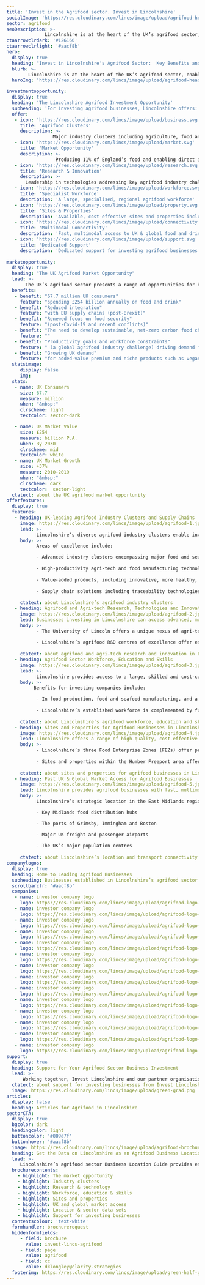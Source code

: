 ```yaml
---
title: 'Invest in the Agrifood sector. Invest in Lincolnshire'
socialImage: 'https://res.cloudinary.com/lincs/image/upload/agrifood-header.png'
sector: agrifood
seoDescription: >-
              Lincolnshire is at the heart of the UK’s agrifood sector, enabling investing companies to join industry-leading clusters right across the food value chain, and to access the expertise and technologies required to transform business performance, productivity and sustainability.
ctaarrowclrdark: '#126160'             
ctaarrowclrlight: '#aacf8b' 
hero:
  display: true
  heading: "Invest in Lincolnshire's Agrifood Sector:  Key Benefits and Opportunities"
  blurb: >-
        Lincolnshire is at the heart of the UK’s agrifood sector, enabling investing companies to join industry-leading clusters right across the food value chain, and to access the expertise and technologies required to transform business performance, productivity and sustainability.
  heroImg: 'https://res.cloudinary.com/lincs/image/upload/agrifood-header.png'

investmentopportunity:
  display: true
  heading: 'The Lincolnshire Agrifood Investment Opportunity'
  subheading: 'For investing agrifood businesses, Lincolnshire offers:'
  offer:
   - icon: 'https://res.cloudinary.com/lincs/image/upload/business.svg'
     title: 'Agrifood Clusters'
     description: >-
                 Major industry clusters including agriculture, food and seafood manufacturing, advanced agricultural and food technologies, and food logistics
   - icon: 'https://res.cloudinary.com/lincs/image/upload/market.svg'
     title: 'Market Opportunity'
     description: >-
                  Producing 11% of England’s food and enabling direct access to the UK’s growing and transforming agrifood market      
   - icon: 'https://res.cloudinary.com/lincs/image/upload/research.svg'
     title: 'Research & Innovation'
     description: >-
       Leadership in technologies addressing key agrifood industry challenges: improving productivity, sustainability and supply chain resilience
   - icon: 'https://res.cloudinary.com/lincs/image/upload/workforce.svg'
     title: 'Specialist Workforce'
     description: 'A large, specialised, regional agrifood workforce'       
   - icon: 'https://res.cloudinary.com/lincs/image/upload/property.svg'
     title: 'Sites & Properties'
     description: 'Available, cost-effective sites and properties including Food Enterprise Zones'
   - icon: 'https://res.cloudinary.com/lincs/image/upload/connectivity.svg'
     title: 'Multimodal Connectivity'
     description: 'Fast, multimodal access to UK & global food and drink markets'
   - icon: 'https://res.cloudinary.com/lincs/image/upload/support.svg'
     title: 'Dedicated Support'
     description: 'Dedicated support for investing agrifood businesses'    
             
marketopportunity:
  display: true
  heading: "The UK Agrifood Market Opportunity"
  lead: >- 
       The UK’s agrifood sector presents a range of opportunities for business investment, growth and reshoring. 
  benefits:
   - benefit: "67.7 million UK consumers"
     feature: "spending £254 billion annually on food and drink"
   - benefit: "Reduced integration"
     feature: "with EU supply chains (post-Brexit)"
   - benefit: "Renewed focus on food security"
     feature: "(post-Covid-19 and recent conflicts)"
   - benefit: "The need to develop sustainable, net-zero carbon food chains"
     feature: ""
   - benefit: "Productivity goals and workforce constraints"
     feature: " (a global agrifood industry challenge) driving demand for new technologies"
   - benefit: "Growing UK demand"
     feature: "for added-value premium and niche products such as vegan, organic, more nutritious and ‘free-from’ foods" 
  statsimage:
     display: false
     img: 
  stats: 
   - name: UK Consumers
     size: 67.7
     measure: million
     when: "&nbsp;"
     clrscheme: light
     textcolor: sector-dark

   - name: UK Market Value
     size: £254
     measure: billion P.A.
     when: By 2030
     clrscheme: mid
     textcolor: white
   - name: UK Market Growth
     size: +37%
     measure: 2010-2019
     when: "&nbsp;"
     clrscheme: dark
     textcolor:  sector-light     
  ctatext: about the UK agrifood market opportunity
offerfeatures:
  display: true
  features:
   - heading: UK-leading Agrifood Industry Clusters and Supply Chains
     image: https://res.cloudinary.com/lincs/image/upload/agrifood-1.jpg
     lead: >-
           Lincolnshire’s diverse agrifood industry clusters enable investing businesses to access a deep pool of expertise and a wide range of experienced potential supply chain partners.
     body: >-
           Areas of excellence include:

           - Advanced industry clusters encompassing major food and seafood producers and manufacturers, leading-edge technology companies, niche product innovators and specialist service providers
 
           - High-productivity agri-tech and food manufacturing technologies, including digitalisation, robotics and automation
           
           - Value-added products, including innovative, more healthy, nutritious and environmentally aware foods
           
           - Supply chain solutions including traceability technologies and more sustainable packaging and logistics
 
     ctatext: about Lincolnshire’s agrifood industry clusters                  
   - heading: Agrifood and Agri-tech Research, Technologies and Innovation
     image: https://res.cloudinary.com/lincs/image/upload/agrifood-2.jpg
     lead: Businesses investing in Lincolnshire can access advanced, multi-disciplinary R&D and innovation across the entire food chain - to improve business productivity, sustainability and resilience, and enable new product development.
     body: >-
           - The University of Lincoln offers a unique nexus of agri-tech, advanced engineering and digital tech competencies, with dedicated research centres applying Industry 4.0 themes and technologies including artificial intelligence (AI), big data analytics, robotics / agri-robotics, sensors, automation and digitalisation to key industry challenges.
 
           - Lincolnshire’s agrifood R&D centres of excellence offer established strengths in core food sector specialisations including safety, microbiology and food processing.
 
     ctatext: about agrifood and agri-tech research and innovation in Lincolnshire 
   - heading: Agrifood Sector Workforce, Education and Skills
     image: https://res.cloudinary.com/lincs/image/upload/agrifood-3.jpg
     lead: >-
           Lincolnshire provides access to a large, skilled and cost-competitive agrifood workforce, enabling easier recruitment, faster project delivery and improved productivity for investing businesses.
     body: >-
          Benefits for investing companies include:

           - In food production, food and seafood manufacturing, and a range of other agrifood and related classifications, Lincolnshire provides investing businesses with access to labour forces that are outstanding in the UK in terms of size, concentration and specialisation.
 
           - Lincolnshire’s established workforce is complemented by further and higher educational institutions focused on meeting the specialised skills and qualifications requirements of the area’s agrifood businesses.
 
     ctatext: about Lincolnshire’s agrifood workforce, education and skills 
   - heading: Sites and Properties for Agrifood Businesses in Lincolnshire 
     image: https://res.cloudinary.com/lincs/image/upload/agrifood-4.jpg
     lead: Lincolnshire offers a range of high-quality, cost-effective sites and properties meeting the specific requirements of businesses in agrifood sectors including food production, food manufacturing, food logistics and food R&D.
     body: >-
           - Lincolnshire’s three Food Enterprise Zones (FEZs) offer premium accommodation, collaborative environments, accelerated planning, investment incentives, and excellent transport and data connectivity for food industry occupants including research organisations, start-ups, manufacturers and distributors.
 
           - Sites and properties within the Humber Freeport area offer direct port access and potential tax incentives for investing businesses.
 
     ctatext: about sites and properties for agrifood businesses in Lincolnshire 
   - heading: Fast UK & Global Market Access for Agrifood Businesses 
     image: https://res.cloudinary.com/lincs/image/upload/agrifood-5.jpg
     lead: Lincolnshire provides agrifood businesses with fast, multimodal access to distribution hubs and consumer markets in the UK and worldwide.
     body: >-
           Lincolnshire’s strategic location in the East Midlands region of England provides businesses with fast access to:

           - Key Midlands food distribution hubs

           - The ports of Grimsby, Immingham and Boston

           - Major UK freight and passenger airports
 
           - The UK’s major population centres
 
     ctatext: about Lincolnshire’s location and transport connectivity
companylogos:
  display: true
  heading: Home to Leading Agrifood Businesses
  subheading: Businesses established in Lincolnshire’s agrifood sector include
  scrollbarclr: '#aacf8b'
  companies:
   - name: investor company logo
     logo: https://res.cloudinary.com/lincs/image/upload/agrifood-logo-1.png?1
   - name: investor company logo
     logo: https://res.cloudinary.com/lincs/image/upload/agrifood-logo-2.png?1
   - name: investor company logo
     logo: https://res.cloudinary.com/lincs/image/upload/agrifood-logo-3.png?1
   - name: investor company logo
     logo: https://res.cloudinary.com/lincs/image/upload/agrifood-logo-5.png?1
   - name: investor company logo
     logo: https://res.cloudinary.com/lincs/image/upload/agrifood-logo-6.png?1
   - name: investor company logo
     logo: https://res.cloudinary.com/lincs/image/upload/agrifood-logo-7.png?1
   - name: investor company logo
     logo: https://res.cloudinary.com/lincs/image/upload/agrifood-logo-8.png?1
   - name: investor company logo
     logo: https://res.cloudinary.com/lincs/image/upload/agrifood-logo-9.png?1
   - name: investor company logo
     logo: https://res.cloudinary.com/lincs/image/upload/agrifood-logo-10.png?1
   - name: investor company logo
     logo: https://res.cloudinary.com/lincs/image/upload/agrifood-logo-12.png?1
   - name: investor company logo
     logo: https://res.cloudinary.com/lincs/image/upload/agrifood-logo-13.png?1
   - name: investor company logo
     logo: https://res.cloudinary.com/lincs/image/upload/agrifood-logo-14.png?1
   - name: investor company logo
     logo: https://res.cloudinary.com/lincs/image/upload/agrifood-logo-15.png?1
   - name: investor company logo
     logo: https://res.cloudinary.com/lincs/image/upload/agrifood-logo-16.png?1                                                                          
support:
  display: true
  heading: Support for Your Agrifood Sector Business Investment
  lead: >-
      Working together, Invest Lincolnshire and our partner organisations, including local authorities, education providers and businesses, provide dedicated support to ensure a ‘soft landing’ for companies locating and investing in Lincolnshire.
  ctatext: about support for investing businesses from Invest Lincolnshire
  image: https://res.cloudinary.com/lincs/image/upload/green-grad.png
articles:
  display: false
  heading: Articles for Agrifood in Lincolnshire
sectorCTA:
  display: true
  bgcolor: dark
  headingcolor: light
  buttoncolor: '#009e7f'
  buttonhover: '#aacf8b'
  image: https://res.cloudinary.com/lincs/image/upload/agrifood-brochure.png
  heading: Get the Data on Lincolnshire as an Agrifood Business Location
  lead: >-
     Lincolnshire’s agrifood sector Business Location Guide provides essential information and data for companies researching and evaluation Lincolnshire as a potential investment location, including:                                       
  brochurecontents:
    - highlight: The market opportunity
    - highlight: Industry clusters
    - highlight: Research & technology
    - highlight: Workforce, education & skills
    - highlight: Sites and properties
    - highlight: UK and global market access
    - highlight: Location & sector data sets
    - highlight: Support for investing businesses
  contentscolour: 'text-white'
  formhandler: brochurerequest
  hiddenformfields:
     - field: brochure
       value: invest-lincs-agrifood
     - field: page
       value: agrifood
     - field: cc
       value: dklongley@clarity-strategies
  footerimg: https://res.cloudinary.com/lincs/image/upload/green-half-grad.png 
---
```



